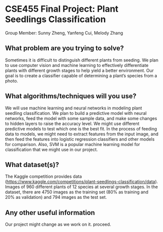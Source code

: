 # CSE455 Final Project: Plant Seedlings Classification

Group Member: Sunny Zheng, Yanfeng Cui, Melody Zhang
 
## What problem are you trying to solve?
Sometimes it is difficult to distinguish different plants from seeding. We plan to use computer vision and machine learning to effectively differentiate plants with different growth stages to help yield a better environment. Our goal is to create a classifier capable of determining a plant’s species from a photo.

## What algorithms/techniques will you use?
We will use machine learning and neural networks in modeling plant seedling classification. We plan to build a predictive model with neural networks, feed the model with some sample data, and make some changes to hidden layers to raise the accuracy level. We might use different predictive models to test which one is the best fit. In the process of feeding data to models, we might need to extract features from the input image, and then feed the features into logistic regression classifiers and other models for comparison. Also, SVM is a popular machine learning model for classification that we might use in our project.

## What dataset(s)?
The Kaggle competition provides data (https://www.kaggle.com/competitions/plant-seedlings-classification/data).
Images of 960 different plants of 12 species at several growth stages. In the dataset, there are 4750 images as the training set (80% as training and 20% as validation) and 794 images as the test set. 

## Any other useful information
Our project might change as we work on it. proceed.
